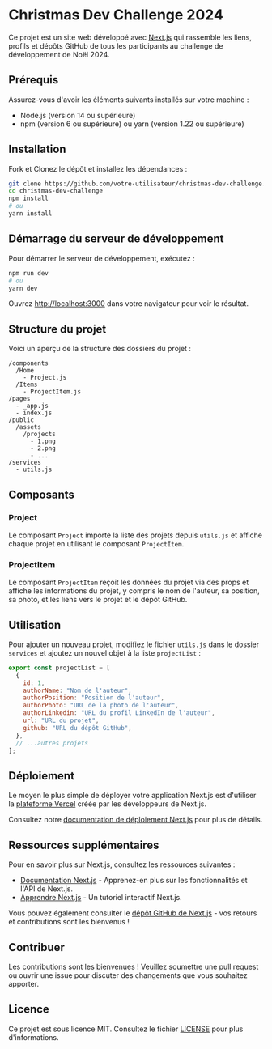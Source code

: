# Christmas Dev Challenge 2024

Ce projet est un site web développé avec [Next.js](https://nextjs.org/) qui rassemble les liens, profils et dépôts GitHub de tous les participants au challenge de développement de Noël 2024.

## Prérequis

Assurez-vous d'avoir les éléments suivants installés sur votre machine :

- Node.js (version 14 ou supérieure)
- npm (version 6 ou supérieure) ou yarn (version 1.22 ou supérieure)

## Installation

Fork et Clonez le dépôt et installez les dépendances :

```bash
git clone https://github.com/votre-utilisateur/christmas-dev-challenge.git
cd christmas-dev-challenge
npm install
# ou
yarn install
```

## Démarrage du serveur de développement

Pour démarrer le serveur de développement, exécutez :

```bash
npm run dev
# ou
yarn dev
```

Ouvrez [http://localhost:3000](http://localhost:3000) dans votre navigateur pour voir le résultat.

## Structure du projet

Voici un aperçu de la structure des dossiers du projet :

```
/components
  /Home
    - Project.js
  /Items
    - ProjectItem.js
/pages
  - _app.js
  - index.js
/public
  /assets
    /projects
      - 1.png
      - 2.png
      - ...
/services
  - utils.js
```

## Composants

### Project

Le composant `Project` importe la liste des projets depuis `utils.js` et affiche chaque projet en utilisant le composant `ProjectItem`.

### ProjectItem

Le composant `ProjectItem` reçoit les données du projet via des props et affiche les informations du projet, y compris le nom de l'auteur, sa position, sa photo, et les liens vers le projet et le dépôt GitHub.

## Utilisation

Pour ajouter un nouveau projet, modifiez le fichier `utils.js` dans le dossier `services` et ajoutez un nouvel objet à la liste `projectList` :

```javascript
export const projectList = [
  {
    id: 1,
    authorName: "Nom de l'auteur",
    authorPosition: "Position de l'auteur",
    authorPhoto: "URL de la photo de l'auteur",
    authorLinkedin: "URL du profil LinkedIn de l'auteur",
    url: "URL du projet",
    github: "URL du dépôt GitHub",
  },
  // ...autres projets
];
```

## Déploiement

Le moyen le plus simple de déployer votre application Next.js est d'utiliser la [plateforme Vercel](https://vercel.com/new?utm_medium=default-template&filter=next.js&utm_source=create-next-app&utm_campaign=create-next-app-readme) créée par les développeurs de Next.js.

Consultez notre [documentation de déploiement Next.js](https://nextjs.org/docs/deployment) pour plus de détails.

## Ressources supplémentaires

Pour en savoir plus sur Next.js, consultez les ressources suivantes :

- [Documentation Next.js](https://nextjs.org/docs) - Apprenez-en plus sur les fonctionnalités et l'API de Next.js.
- [Apprendre Next.js](https://nextjs.org/learn) - Un tutoriel interactif Next.js.

Vous pouvez également consulter le [dépôt GitHub de Next.js](https://github.com/vercel/next.js) - vos retours et contributions sont les bienvenus !

## Contribuer

Les contributions sont les bienvenues ! Veuillez soumettre une pull request ou ouvrir une issue pour discuter des changements que vous souhaitez apporter.

## Licence

Ce projet est sous licence MIT. Consultez le fichier [LICENSE](LICENSE) pour plus d'informations.
